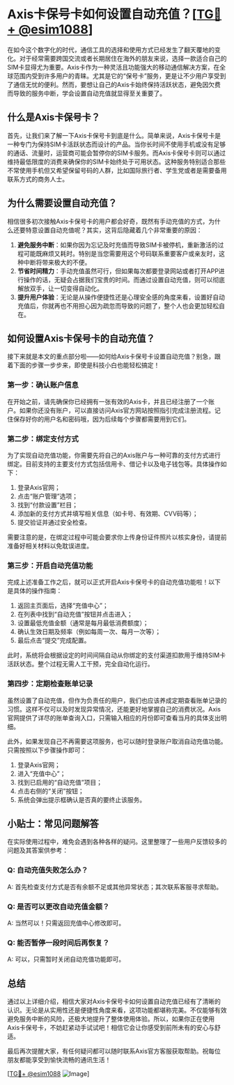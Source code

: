 # Axis卡保号卡如何设置自动充值？[[TG💪+ @esim1088](https://t.me/s/esim1088)]

在如今这个数字化的时代，通信工具的选择和使用方式已经发生了翻天覆地的变化。对于经常需要跨国交流或者长期居住在海外的朋友来说，选择一款适合自己的SIM卡显得尤为重要。Axis卡作为一种灵活且功能强大的移动通信解决方案，在全球范围内受到许多用户的青睐。尤其是它的“保号卡”服务，更是让不少用户享受到了通信无忧的便利。然而，要想让自己的Axis卡始终保持活跃状态，避免因欠费而导致的服务中断，学会设置自动充值就显得至关重要了。

## 什么是Axis卡保号卡？

首先，让我们来了解一下Axis卡保号卡到底是什么。简单来说，Axis卡保号卡是一种专门为保持SIM卡活跃状态而设计的产品。当你长时间不使用手机或没有足够的通话、流量时，运营商可能会暂停你的SIM卡服务。而Axis卡保号卡则可以通过维持最低限度的消费来确保你的SIM卡始终处于可用状态。这种服务特别适合那些不常使用手机但又希望保留号码的人群，比如国际旅行者、学生党或者是需要备用联系方式的商务人士。

## 为什么需要设置自动充值？

相信很多初次接触Axis卡保号卡的用户都会好奇，既然有手动充值的方式，为什么还要特意设置自动充值呢？其实，这背后隐藏着几个非常重要的原因：

1. **避免服务中断**：如果你因为忘记及时充值而导致SIM卡被停机，重新激活的过程可能既麻烦又耗时。特别是当您需要用这个号码联系重要客户或亲友时，这种中断将带来极大的不便。
2. **节省时间精力**：手动充值虽然可行，但如果每次都要登录网站或者打开APP进行操作的话，无疑会占据我们宝贵的时间。而通过设置自动充值，则可以彻底解放双手，让一切变得自动化。
3. **提升用户体验**：无论是从操作便捷性还是心理安全感的角度来看，设置好自动充值后，你就再也不用担心因为疏忽而导致的问题了，整个人也会更加轻松自在。

## 如何设置Axis卡保号卡的自动充值？

接下来就是本文的重点部分啦——如何给Axis卡保号卡设置自动充值？别急，跟着下面的步骤一步步来，即使是科技小白也能轻松搞定！

### 第一步：确认账户信息

在开始之前，请先确保你已经拥有一张有效的Axis卡，并且已经注册了一个账户。如果你还没有账户，可以直接访问Axis官方网站按照指引完成注册流程。记住保存好你的用户名和密码哦，因为后续每个步骤都需要用到它们。

### 第二步：绑定支付方式

为了实现自动充值功能，你需要先将自己的Axis账户与一种可靠的支付方式进行绑定。目前支持的主要支付方式包括信用卡、借记卡以及电子钱包等。具体操作如下：

1. 登录Axis官网；
2. 点击“账户管理”选项；
3. 找到“付款设置”栏目；
4. 添加新的支付方式并填写相关信息（如卡号、有效期、CVV码等）；
5. 提交验证并通过安全检查。

需要注意的是，在绑定过程中可能会要求你上传身份证件照片以核实身份，请提前准备好相关材料以免耽误进度。

### 第三步：开启自动充值功能

完成上述准备工作之后，就可以正式开启Axis卡保号卡的自动充值功能啦！以下是具体的操作指南：

1. 返回主页面后，选择“充值中心”；
2. 在列表中找到“自动充值”按钮并点击进入；
3. 设置最低充值金额（通常是每月最低消费额度）；
4. 确认生效日期及频率（例如每周一次、每月一次等）；
5. 最后点击“提交”完成配置。

此时，系统将会根据设定的时间间隔自动从你绑定的支付渠道扣款用于维持SIM卡活跃状态。整个过程无需人工干预，完全自动化运行。

### 第四步：定期检查账单记录

虽然设置了自动充值，但作为负责任的用户，我们也应该养成定期查看账单记录的习惯。这样不仅可以及时发现异常情况，还能更好地掌握自己的消费状况。Axis官网提供了详尽的账单查询入口，只需输入相应的月份即可查看当月的具体支出明细。

此外，如果发现自己不再需要这项服务，也可以随时登录账户取消自动充值功能。只需按照以下步骤操作即可：

1. 登录Axis官网；
2. 进入“充值中心”；
3. 找到已启用的“自动充值”项目；
4. 点击右侧的“关闭”按钮；
5. 系统会弹出提示框确认是否真的要终止该服务。

## 小贴士：常见问题解答

在实际使用过程中，难免会遇到各种各样的疑问。这里整理了一些用户反馈较多的问题及其答案供参考：

### Q: 自动充值失败怎么办？
A: 首先检查支付方式是否有余额不足或其他异常状态；其次联系客服寻求帮助。

### Q: 是否可以更改自动充值金额？
A: 当然可以！只需返回充值中心修改即可。

### Q: 能否暂停一段时间后再恢复？
A: 可以，只需暂时关闭自动充值功能即可。

## 总结

通过以上详细介绍，相信大家对Axis卡保号卡如何设置自动充值已经有了清晰的认识。无论是从实用性还是便捷性角度来看，这项功能都堪称完美。不仅能够有效避免服务中断的风险，还极大地提升了整体使用体验。所以，如果你正在使用Axis卡保号卡，不妨赶紧动手试试吧！相信它会让你感受到前所未有的安心与舒适。

最后再次提醒大家，有任何疑问都可以随时联系Axis官方客服获取帮助。祝每位朋友都能享受到愉快流畅的通讯生活！

[[TG💪+ @esim1088](https://t.me/s/esim1088) ![Image](https://i.postimg.cc/4NQfJmqS/Snipaste-2025-05-13-00-14-12.png)]